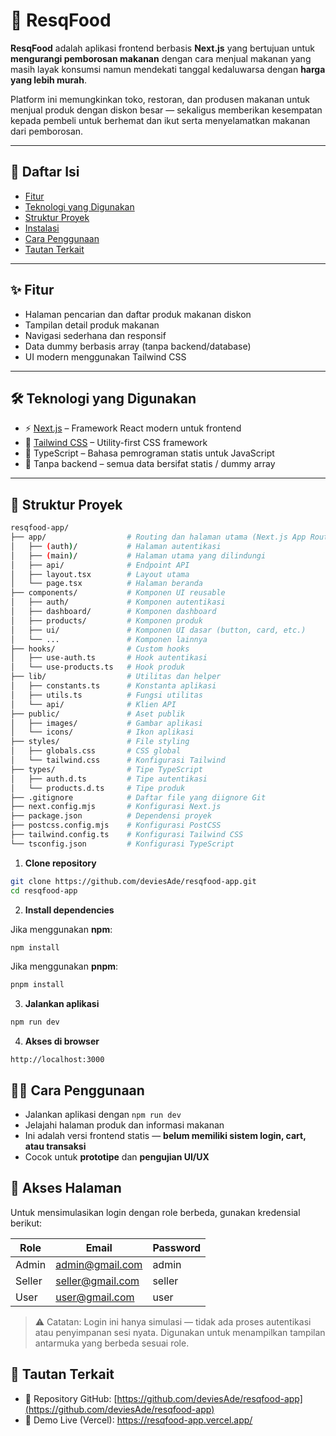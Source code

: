 # 🥫 ResqFood

**ResqFood** adalah aplikasi frontend berbasis **Next.js** yang bertujuan untuk **mengurangi pemborosan makanan** dengan cara menjual makanan yang masih layak konsumsi namun mendekati tanggal kedaluwarsa dengan **harga yang lebih murah**.

Platform ini memungkinkan toko, restoran, dan produsen makanan untuk menjual produk dengan diskon besar — sekaligus memberikan kesempatan kepada pembeli untuk berhemat dan ikut serta menyelamatkan makanan dari pemborosan.

---

## 📑 Daftar Isi

- [Fitur](#-fitur)
- [Teknologi yang Digunakan](#-teknologi-yang-digunakan)
- [Struktur Proyek](#-struktur-proyek)
- [Instalasi](#-instalasi)
- [Cara Penggunaan](#-cara-penggunaan)
- [Tautan Terkait](#-tautan-terkait)

---

## ✨ Fitur

- Halaman pencarian dan daftar produk makanan diskon
- Tampilan detail produk makanan
- Navigasi sederhana dan responsif
- Data dummy berbasis array (tanpa backend/database)
- UI modern menggunakan Tailwind CSS

---

## 🛠 Teknologi yang Digunakan

- ⚡ [Next.js](https://nextjs.org/) – Framework React modern untuk frontend
- 🎨 [Tailwind CSS](https://tailwindcss.com/) – Utility-first CSS framework
- 🔡 TypeScript – Bahasa pemrograman statis untuk JavaScript
- 🧪 Tanpa backend – semua data bersifat statis / dummy array

---

## 📁 Struktur Proyek

```bash
resqfood-app/
├── app/                  # Routing dan halaman utama (Next.js App Router)
│   ├── (auth)/           # Halaman autentikasi
│   ├── (main)/           # Halaman utama yang dilindungi
│   ├── api/              # Endpoint API
│   ├── layout.tsx        # Layout utama
│   └── page.tsx          # Halaman beranda
├── components/           # Komponen UI reusable
│   ├── auth/             # Komponen autentikasi
│   ├── dashboard/        # Komponen dashboard
│   ├── products/         # Komponen produk
│   ├── ui/               # Komponen UI dasar (button, card, etc.)
│   └── ...               # Komponen lainnya
├── hooks/                # Custom hooks
│   ├── use-auth.ts       # Hook autentikasi
│   └── use-products.ts   # Hook produk
├── lib/                  # Utilitas dan helper
│   ├── constants.ts      # Konstanta aplikasi
│   ├── utils.ts          # Fungsi utilitas
│   └── api/              # Klien API
├── public/               # Aset publik
│   ├── images/           # Gambar aplikasi
│   └── icons/            # Ikon aplikasi
├── styles/               # File styling
│   ├── globals.css       # CSS global
│   └── tailwind.css      # Konfigurasi Tailwind
├── types/                # Tipe TypeScript
│   ├── auth.d.ts         # Tipe autentikasi
│   └── products.d.ts     # Tipe produk
├── .gitignore            # Daftar file yang diignore Git
├── next.config.mjs       # Konfigurasi Next.js
├── package.json          # Dependensi proyek
├── postcss.config.mjs    # Konfigurasi PostCSS
├── tailwind.config.ts    # Konfigurasi Tailwind CSS
└── tsconfig.json         # Konfigurasi TypeScript

```











1. **Clone repository**
```bash
git clone https://github.com/deviesAde/resqfood-app.git
cd resqfood-app
```

2. **Install dependencies**

Jika menggunakan **npm**:
```bash
npm install
```

Jika menggunakan **pnpm**:
```bash
pnpm install
```

3. **Jalankan aplikasi**
```bash
npm run dev
```

4. **Akses di browser**
```
http://localhost:3000
```

## 🧑‍💻 Cara Penggunaan

- Jalankan aplikasi dengan `npm run dev`
- Jelajahi halaman produk dan informasi makanan
- Ini adalah versi frontend statis — **belum memiliki sistem login, cart, atau transaksi**
- Cocok untuk **prototipe** dan **pengujian UI/UX**

## 📄 Akses Halaman
Untuk mensimulasikan login dengan role berbeda, gunakan kredensial berikut:

| Role   | Email              | Password |
|--------|--------------------|----------|
| Admin  | admin@gmail.com    | admin    |
| Seller | seller@gmail.com   | seller   |
| User   | user@gmail.com     | user     |

> ⚠️ Catatan: Login ini hanya simulasi — tidak ada proses autentikasi atau penyimpanan sesi nyata. Digunakan untuk menampilkan tampilan antarmuka yang berbeda sesuai role.




## 🔗 Tautan Terkait

- 🔗 Repository GitHub: [https://github.com/deviesAde/resqfood-app](https://github.com/deviesAde/resqfood-app)
- 🚀 Demo Live (Vercel): https://resqfood-app.vercel.app/
